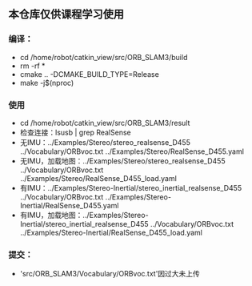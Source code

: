 ## 本仓库仅供课程学习使用
### 编译：
- cd /home/robot/catkin_view/src/ORB_SLAM3/build
- rm -rf *
- cmake .. -DCMAKE_BUILD_TYPE=Release
- make -j$(nproc)

### 使用
- cd /home/robot/catkin_view/src/ORB_SLAM3/result
- 检查连接：lsusb | grep RealSense
- 无IMU：../Examples/Stereo/stereo_realsense_D455 ../Vocabulary/ORBvoc.txt ../Examples/Stereo/RealSense_D455.yaml
- 无IMU，加载地图：../Examples/Stereo/stereo_realsense_D455 ../Vocabulary/ORBvoc.txt ../Examples/Stereo/RealSense_D455_load.yaml 
- 有IMU：../Examples/Stereo-Inertial/stereo_inertial_realsense_D455 ../Vocabulary/ORBvoc.txt ../Examples/Stereo-Inertial/RealSense_D455.yaml
- 有IMU，加载地图：../Examples/Stereo-Inertial/stereo_inertial_realsense_D455 ../Vocabulary/ORBvoc.txt ../Examples/Stereo-Inertial/RealSense_D455_load.yaml

### 提交：
- 'src/ORB_SLAM3/Vocabulary/ORBvoc.txt'因过大未上传